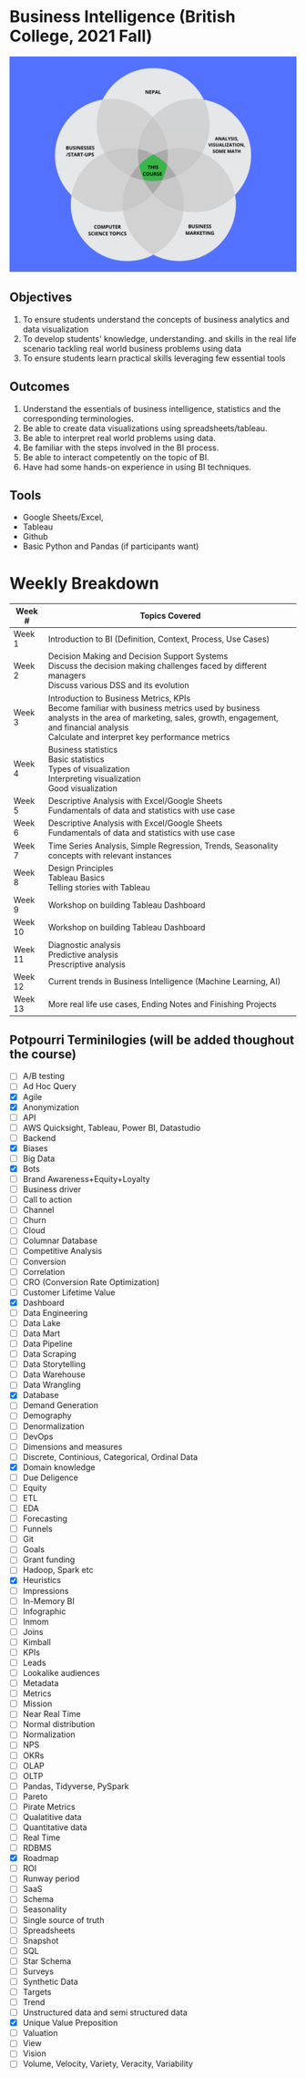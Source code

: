 # Business Intelligence (British College, 2021 Fall)

![](venn.png)

## Objectives
1. To ensure students understand the concepts of business analytics and data visualization
2. To develop students' knowledge, understanding. and skills in the real life scenario tackling real world business problems using data
3. To ensure students learn practical skills leveraging few essential tools
	
	
## Outcomes
1. Understand the essentials of business intelligence, statistics and the corresponding terminologies.
2. Be able to create data visualizations using spreadsheets/tableau.
3. Be able to interpret real world problems using data.
4. Be familiar with the steps involved in the BI process.
5. Be able to interact competently on the topic of BI.
6. Have had some hands-on experience in using BI techniques.

## Tools
- Google Sheets/Excel, 
- Tableau 
- Github
- Basic Python and Pandas (if participants want)

# Weekly Breakdown

| Week #  | Topics Covered                                                                                                                                                                                                                           |
| ------- | ---------------------------------------------------------------------------------------------------------------------------------------------------------------------------------------------------------------------------------------- |
| Week 1  | Introduction to BI (Definition, Context, Process, Use Cases)                                                                                                                                                                             |
| Week 2  | Decision Making and Decision Support Systems<br>Discuss the decision making challenges faced by different managers<br>Discuss various DSS and its evolution                                                                              |
| Week 3  | Introduction to Business Metrics, KPIs<br>Become familiar with business metrics used by business analysts in the area of marketing, sales, growth, engagement, and financial analysis<br>Calculate and interpret key performance metrics |
| Week 4  | Business statistics<br>Basic statistics<br>Types of visualization<br>Interpreting visualization<br>Good visualization                                                                                                                    |
| Week 5  | Descriptive Analysis with Excel/Google Sheets<br>Fundamentals of data and statistics with use case                                                                                                                                       |
| Week 6  | Descriptive Analysis with Excel/Google Sheets<br>Fundamentals of data and statistics with use case                                                                                                                                       |
| Week 7  | Time Series Analysis, Simple Regression, Trends, Seasonality concepts with relevant instances                                                                                                                                            |
| Week 8  | Design Principles<br>Tableau Basics<br>Telling stories with Tableau                                                                                                                                                                      |
| Week 9  | Workshop on building Tableau Dashboard                                                                                                                                                                                                   |
| Week 10 | Workshop on building Tableau Dashboard                                                                                                                                                                                                   |
| Week 11 | Diagnostic analysis<br>Predictive analysis<br>Prescriptive analysis                                                                                                                                                                      |
| Week 12 | Current trends in Business Intelligence (Machine Learning, AI)                                                                                                                                                                           |
| Week 13 | More real life use cases, Ending Notes and Finishing Projects                                                                                                                                                                            |


## Potpourri Terminilogies (will be added thoughout the course)
- [ ] A/B testing
- [ ] Ad Hoc Query
- [x] Agile
- [x] Anonymization
- [ ] API
- [ ] AWS Quicksight, Tableau, Power BI, Datastudio
- [ ] Backend
- [x] Biases
- [ ] Big Data
- [x] Bots
- [ ] Brand Awareness+Equity+Loyalty
- [ ] Business driver
- [ ] Call to action
- [ ] Channel
- [ ] Churn
- [ ] Cloud
- [ ] Columnar Database
- [ ] Competitive Analysis
- [ ] Conversion
- [ ] Correlation
- [ ] CRO (Conversion Rate Optimization)
- [ ] Customer Lifetime Value
- [x] Dashboard
- [ ] Data Engineering
- [ ] Data Lake
- [ ] Data Mart
- [ ] Data Pipeline
- [ ] Data Scraping
- [ ] Data Storytelling
- [ ] Data Warehouse
- [ ] Data Wrangling
- [x] Database
- [ ] Demand Generation
- [ ] Demography
- [ ] Denormalization
- [ ] DevOps
- [ ] Dimensions and measures
- [ ] Discrete, Continious, Categorical, Ordinal Data
- [x] Domain knowledge
- [ ] Due Deligence 
- [ ] Equity
- [ ] ETL
- [ ] EDA
- [ ] Forecasting
- [ ] Funnels
- [ ] Git
- [ ] Goals
- [ ] Grant funding
- [ ] Hadoop, Spark etc
- [x] Heuristics
- [ ] Impressions
- [ ] In-Memory BI
- [ ] Infographic
- [ ] Inmom
- [ ] Joins
- [ ] Kimball
- [ ] KPIs
- [ ] Leads
- [ ] Lookalike audiences
- [ ] Metadata
- [ ] Metrics
- [ ] Mission
- [ ] Near Real Time
- [ ] Normal distribution
- [ ] Normalization
- [ ] NPS
- [ ] OKRs
- [ ] OLAP
- [ ] OLTP
- [ ] Pandas, Tidyverse, PySpark
- [ ] Pareto
- [ ] Pirate Metrics 
- [ ] Qualatitive data
- [ ] Quantitative data
- [ ] Real Time
- [ ] RDBMS
- [x] Roadmap
- [ ] ROI
- [ ] Runway period
- [ ] SaaS
- [ ] Schema
- [ ] Seasonality
- [ ] Single source of truth
- [ ] Spreadsheets
- [ ] Snapshot
- [ ] SQL
- [ ] Star Schema
- [ ] Surveys
- [ ] Synthetic Data
- [ ] Targets
- [ ] Trend
- [ ] Unstructured data and semi structured data
- [x] Unique Value Preposition
- [ ] Valuation
- [ ] View
- [ ] Vision
- [ ] Volume, Velocity, Variety, Veracity, Variability

